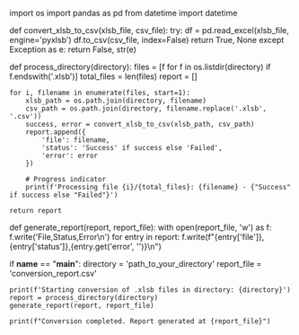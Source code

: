 import os
import pandas as pd
from datetime import datetime

def convert_xlsb_to_csv(xlsb_file, csv_file):
    try:
        df = pd.read_excel(xlsb_file, engine='pyxlsb')
        df.to_csv(csv_file, index=False)
        return True, None
    except Exception as e:
        return False, str(e)

def process_directory(directory):
    files = [f for f in os.listdir(directory) if f.endswith('.xlsb')]
    total_files = len(files)
    report = []
    
    for i, filename in enumerate(files, start=1):
        xlsb_path = os.path.join(directory, filename)
        csv_path = os.path.join(directory, filename.replace('.xlsb', '.csv'))
        success, error = convert_xlsb_to_csv(xlsb_path, csv_path)
        report.append({
            'file': filename,
            'status': 'Success' if success else 'Failed',
            'error': error
        })
        
        # Progress indicator
        print(f'Processing file {i}/{total_files}: {filename} - {"Success" if success else "Failed"}')
    
    return report

def generate_report(report, report_file):
    with open(report_file, 'w') as f:
        f.write('File,Status,Error\n')
        for entry in report:
            f.write(f"{entry['file']},{entry['status']},{entry.get('error', '')}\n")

if __name__ == "__main__":
    directory = 'path_to_your_directory'
    report_file = 'conversion_report.csv'
    
    print(f'Starting conversion of .xlsb files in directory: {directory}')
    report = process_directory(directory)
    generate_report(report, report_file)
    
    print(f"Conversion completed. Report generated at {report_file}")
